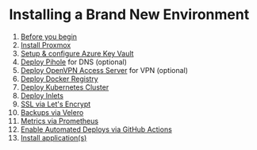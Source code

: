 # Installing a Brand New Environment

1. [Before you begin](./installation/before-you-begin.md)
1. [Install Proxmox](./installation/proxmox.md)
1. [Setup & configure Azure Key Vault](./installation/azure-key-vault.md)
1. [Deploy Pihole](./installation/pihole.md) for DNS (optional)
1. [Deploy OpenVPN Access Server](./installation/openvpn-as.md) for VPN (optional)
1. [Deploy Docker Registry](./installation/docker-registry.md)
1. [Deploy Kubernetes Cluster](./installation/kubernetes.md)
1. [Deploy Inlets](./installation/inlets.md)
1. [SSL via Let's Encrypt](./installation/lets-encrypt.md)
1. [Backups via Velero](./installation/velero.md)
1. [Metrics via Prometheus](./installation/metrics.md)
1. [Enable Automated Deploys via GitHub Actions](./installation/github-actions.md)
1. [Install application(s)](./installation/applications.md)
